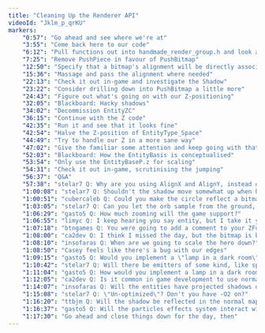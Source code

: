 ```yaml
---
title: "Cleaning Up the Renderer API"
videoId: "Jklm_p_qrKU"
markers:
    "0:57": "Go ahead and see where we're at"
    "3:55": "Come back here to our code"
    "6:12": "Pull functions out into handmade_render_group.h and look at them"
    "7:25": "Remove PushPiece in favour of PushBitmap"
    "12:50": "Specify that a bitmap's alignment will be directly associated with it"
    "15:36": "Massage and pass the alignment where needed"
    "22:13": "Check it out in-game and investigate the Shadow"
    "23:22": "Consider drilling down into PushBitmap a little more"
    "24:43": "Figure out what's going on with our Z-positioning"
    "32:05": "Blackboard: Hacky shadows"
    "34:02": "Decommission EntityZC"
    "36:15": "Continue with the Z code"
    "42:35": "Run it and see that it looks fine"
    "42:54": "Halve the Z-position of EntityType_Space"
    "44:49": "Try to handle our Z in a more sane way"
    "47:02": "Give the familiar some attention and keep going with that"
    "52:03": "Blackboard: How the EntityBasis is conceptualised"
    "53:54": "Only use the EntityBaseP.z for scaling"
    "54:31": "Check it out in-game, scrutinising the jumping"
    "56:37": "Q&A"
    "57:38": "stelar7 Q: Why are you using AlignX and AlignY, instead of a v2 (in bitmap)?"
    "1:00:08": "stelar7 Q: Shouldn't the shadow move somewhat up when he jumps (because of the angled viewport)?"
    "1:00:51": "cubercaleb Q: Could you make the circle reflect a bitmap like a tree if you wanted?"
    "1:03:05": "stelar7 Q: Can you let the orb sample from the ground, or is that some time away?"
    "1:06:29": "gasto5 Q: How much zooming will the game support?"
    "1:06:55": "limyc Q: I keep hearing you say entity, but I take it you don't mean entity in the Entity Component System sense. Is that correct?"
    "1:07:18": "btngames Q: You were going to add a comment to your ZFudge code to say why XY was used only, not Z to avoid skewing trees, character, etc"
    "1:08:00": "ca2dev Q: I think I missed the day, but the bitmap is being texturized using a normal function (into the sphere)?"
    "1:08:10": "insofaras Q: When are we going to scale the hero down?"
    "1:08:50": "Casey feels like there's a bug with our edges"
    "1:09:15": "gasto5 Q: Would you implement a \"lamp in a dark room\" effect with shadow mapping?"
    "1:10:42": "stelar7 Q: Will there be emitters of some kind, like sparks from a fire?"
    "1:11:04": "gasto5 Q: How would you implement a lamp in a dark room effect in a 2D game?"
    "1:12:05": "ca2dev Q: Is it common in game development to use normal function for texturizing? Is it performant? Or is it much more common to break in texturizing triangles surfaces?"
    "1:14:07": "insofaras Q: Will the entities have projected shadows or just blob shadows like the head has currently?"
    "1:15:08": "stelar7 Q: \"Un-optimized\"? Don't you have -O2 on?"
    "1:16:20": "ttbjm Q: Will the shadow be reflected in the normal map?"
    "1:16:37": "gasto5 Q: Will the particles effects system interact with the normal maps?"
    "1:17:30": "Go ahead and close things down for the day, then"
---
```

